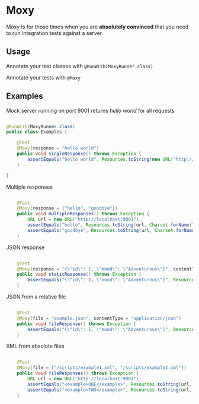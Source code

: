 # Moxy

  Moxy is for those times when you are __absolutely convinced__ that you need to run integration tests against a server.

## Usage

  Annotate your test classes with ``` @RunWith(MoxyRunner.class) ```

  Annotate your tests with ``` @Moxy ```


## Examples

  Mock server running on port 9001 returns _hello world_ for all requests


```java

@RunWith(MoxyRunner.class)
public class Examples {

    @Test
    @Moxy(response = "hello world")
    public void singleResponse() throws Exception {
        assertEquals("hello world", Resources.toString(new URL("http://localhost:9001"), Charset.forName("UTF-8")));
    }

}

```

Multiple responses


```java

    @Test
    @Moxy(response = {"hello", "goodbye"})
    public void multipleResponses() throws Exception {
        URL url = new URL("http://localhost:9001");
        assertEquals("hello", Resources.toString(url, Charset.forName("UTF-8")));
        assertEquals("goodbye", Resources.toString(url, Charset.forName("UTF-8")));
    }

 ```


JSON response


```java

    @Test
    @Moxy(response = "{\"id\": 1, \"mood\": \"Adventurous\"}", contentType = "application/json")
    public void staticResponse() throws Exception {
        assertEquals("{\"id\": 1, \"mood\": \"Adventurous\"}", Resources.toString(new URL("http://localhost:9001"), Charset.forName("UTF-8")));
    }

```

JSON from a relative file


```java

    @Test
    @Moxy(file = "example.json", contentType = "application/json")
    public void fileResponse() throws Exception {
        assertEquals("{\"id\": 1, \"mood\": \"Adventurous\"}", Resources.toString(new URL("http://localhost:9001"), Charset.forName("UTF-8")));
    }

```


XML from absolute files


```java

    @Test
    @Moxy(file = {"/scripts/example1.xml", "/scripts/example2.xml"})
    public void fileResponses() throws Exception {
        URL url = new URL("http://localhost:9001");
        assertEquals("<example>ONE</example>", Resources.toString(url, Charset.forName("UTF-8")));
        assertEquals("<example>TWO</example>", Resources.toString(url, Charset.forName("UTF-8")));
    }

```